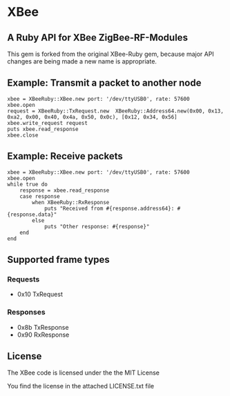 XBee
====

A Ruby API for XBee ZigBee-RF-Modules
-------------------------------------

This gem is forked from the original XBee-Ruby gem, because major API changes are being made a new name is appropriate.

Example: Transmit a packet to another node
------------------------------------------

	xbee = XBeeRuby::XBee.new port: '/dev/ttyUSB0', rate: 57600
	xbee.open
	request = XBeeRuby::TxRequest.new  XBeeRuby::Address64.new(0x00, 0x13, 0xa2, 0x00, 0x40, 0x4a, 0x50, 0x0c), [0x12, 0x34, 0x56]
	xbee.write_request request
	puts xbee.read_response
	xbee.close

Example: Receive packets
------------------------

	xbee = XBeeRuby::XBee.new port: '/dev/ttyUSB0', rate: 57600
	xbee.open
	while true do
		response = xbee.read_response
		case response
			when XBeeRuby::RxResponse
				puts "Received from #{response.address64}: #{response.data}"
			else
				puts "Other response: #{response}"
		end
	end

Supported frame types
---------------------

### Requests

* 0x10 TxRequest

### Responses

* 0x8b TxResponse
* 0x90 RxResponse

License
-------

The XBee code is licensed under the the MIT License

You find the license in the attached LICENSE.txt file
